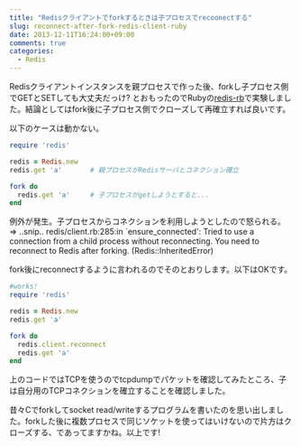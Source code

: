 ```yaml
---
title: "Redisクライアントでforkするときは子プロセスでrecoonectする"
slug: reconnect-after-fork-redis-client-ruby
date: 2013-12-11T16:24:00+09:00
comments: true
categories: 
  - Redis
---
```


Redisクライアントインスタンスを親プロセスで作った後、forkし子プロセス側でGETとSETしても大丈夫だっけ? とおもったのでRubyの[redis-rb](https://github.com/redis/redis-rb)で実験しました。結論としてはfork後に子プロセス側でクローズして再確立すれば良いです。

<!-- more -->

以下のケースは動かない。
~~~ruby
require 'redis'

redis = Redis.new
redis.get 'a'       # 親プロセスがRedisサーバとコネクション確立

fork do
  redis.get 'a'     # 子プロセスがgetしようとすると...
end
~~~

例外が発生。子プロセスからコネクションを利用しようとしたので怒られる。
    => ..snip.. redis/client.rb:285:in `ensure_connected': Tried to use a connection from a child process without reconnecting. You need to reconnect to Redis after forking. (Redis::InheritedError)

fork後にreconnectするように言われるのでそのとおりします。以下はOKです。

~~~ruby
#works!
require 'redis'

redis = Redis.new
redis.get 'a'

fork do
  redis.client.reconnect
  redis.get 'a'
end
~~~

上のコードではTCPを使うのでtcpdumpでパケットを確認してみたところ、子は自分用のTCPコネクションを確立することを確認しました。

昔々Cでforkしてsocket read/writeするプログラムを書いたのを思い出しました。forkした後に複数プロセスで同じソケットを使ってはいけないので片方はクローズする、であってますかね。以上です!
